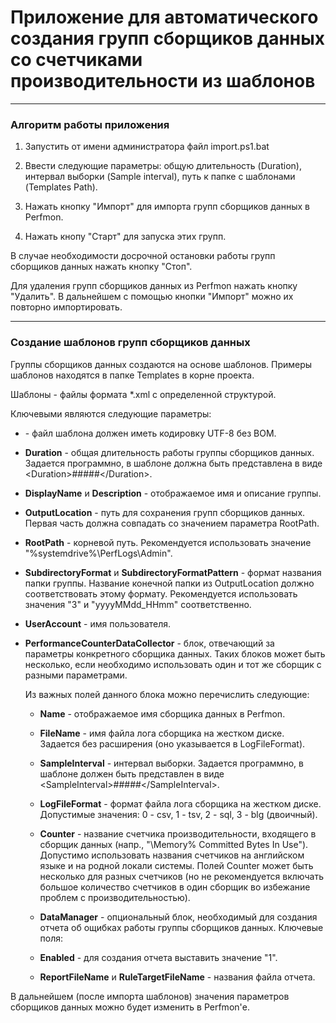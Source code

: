 # Приложение для автоматического создания групп сборщиков данных со счетчиками производительности из шаблонов

---

### __Алгоритм работы приложения__


1. Запустить от имени администратора файл import.ps1.bat

2. Ввести следующие параметры: общую длительность (Duration), интервал выборки (Sample interval), путь к папке с шаблонами (Templates Path).

3. Нажать кнопку "Импорт" для импорта групп сборщиков данных в Perfmon.

4. Нажать кнопу "Старт" для запуска этих групп.

В случае необходимости досрочной остановки работы групп сборщиков данных нажать кнопку "Стоп".

Для удаления групп сборщиков данных из Perfmon нажать кнопку "Удалить". В дальнейшем с помощью кнопки "Импорт" можно их повторно импортировать.

---

### __Создание шаблонов групп сборщиков данных__


Группы сборщиков данных создаются на основе шаблонов. Примеры шаблонов находятся в папке Templates в корне проекта.

Шаблоны - файлы формата *.xml с определенной структурой. 

Ключевыми являются следующие параметры:

- __<?xml version="1.0" encoding="UTF-8"?>__ - файл шаблона должен иметь кодировку UTF-8 без BOM.

- __Duration__ - общая длительность работы группы сборщиков данных. Задается программно, в шаблоне должна быть представлена в виде \<Duration\>#####\</Duration\>.

- __DisplayName__ и __Description__ - отображаемое имя и описание группы.

- __OutputLocation__ - путь для сохранения групп сборщиков данных. Первая часть должна совпадать со значением параметра RootPath.

- __RootPath__ - корневой путь. Рекомендуется использовать значение "%systemdrive%\PerfLogs\Admin".

- __SubdirectoryFormat__ и __SubdirectoryFormatPattern__ - формат названия папки группы. Название конечной папки из OutputLocation должно соответствовать этому формату. Рекомендуется использовать значения "3" и "yyyyMMdd\_HHmm" соответственно.

- __UserAccount__ - имя пользователя.
		
- __PerformanceCounterDataCollector__ - блок, отвечающий за параметры конкретного сборщика данных. Таких блоков может быть несколько, если необходимо использовать один и тот же сборщик с разными параметрами. 

    Из важных полей данного блока можно перечислить следующие:

	* __Name__ - отображаемое имя сборщика данных в Perfmon.
		
	* __FileName__ - имя файла лога сборщика на жестком диске. Задается без расширения (оно указывается в LogFileFormat).
		
	* __SampleInterval__ - интервал выборки. Задается программно, в шаблоне должен быть представлен в виде \<SampleInterval\>#####\</SampleInterval\>.
		
	* __LogFileFormat__ - формат файла лога сборщика на жестком диске. Допустимые значения: 0 - csv, 1 - tsv, 2 - sql, 3 - blg (двоичный).
		
	* __Counter__ - название счетчика производительности, входящего в сборщик данных (напр., "\Memory\% Committed Bytes In Use"). Допустимо использовать названия счетчиков на английском языке и на родной локали системы. Полей Counter может быть несколько для разных счетчиков (но не рекомендуется включать большое количество счетчиков в один сборщик во избежание проблем с производительностью).

	* __DataManager__ - опциональный блок, необходимый для создания отчета об ощибках работы группы сборщиков данных. Ключевые поля:

	* __Enabled__ - для создания отчета выставить значение "1".
		
	* __ReportFileName__ и __RuleTargetFileName__ - названия файла отчета.

В дальнейшем (после импорта шаблонов) значения параметров сборщиков данных можно будет изменить в Perfmon'е.
